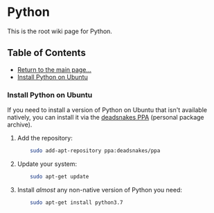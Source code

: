 # Python

This is the root wiki page for Python.

## Table of Contents

* [Return to the main page...](../../README.md)
* [Install Python on Ubuntu](#install-python-on-ubuntu)

### Install Python on Ubuntu

If you need to install a version of Python on Ubuntu that isn't available natively, you can install it via the [deadsnakes PPA](https://launchpad.net/~deadsnakes/+archive/ubuntu/ppa) (personal package archive).

 1. Add the repository:

    ```bash
        sudo add-apt-repository ppa:deadsnakes/ppa
    ```

 2. Update your system:

    ```bash
        sudo apt-get update
    ```

 3. Install *almost* any non-native version of Python you need:

    ```bash
        sudo apt-get install python3.7
    ```
